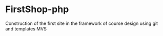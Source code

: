 # FirstShop-php
Construction of the first site in the framework of course design using git and templates MVS
